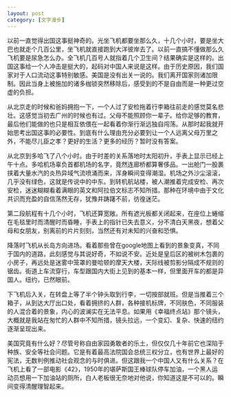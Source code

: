 ```yaml
---
layout: post
category: [文字漫步]
---
```


以前一直觉得出国这事挺神奇的。光坐飞机都要坐那么久，十几个小时，要是坐大巴也就走个几百公里，坐飞机就直接跑到大洋彼岸去了。以前一直搞不懂做那么久飞机要是尿急怎么办。全飞机几百号人就指着几个卫生间？结果确实是这样的。出国这事给一个人冲击是挺大的，起码对中国人来说是这样。由于历史原因，我们国家对于人口流动这事特别敏感。美国是没有出关一说的。我们离开国家则诸加限制。因此当身上被施加的诸多枷锁突然移除后，感受到的不是自由而是一种更过空虚的负担。

从北京走的时候和爸妈拥抱一下，一个人过了安检拖着行李箱往前走的感觉莫名悲壮。这感觉当初去广州的时候也有过。父母不能照顾你一辈子。给你足够的教育，最后他们能做的也只是相互依偎在一起看着你渐行渐远独自闯荡。从那时起我就开始思考出国这事的必要性。到底有什么理由充分必要到让一个人远离父母万里之外，不能尽儿臣之孝？更好的生活？更多的经历？暂时没有答案。

从北京到多哈飞了八个小时。由于时差的关系落地时太阳初升，手表上显示已经上午十点。多哈机场辜负首都机场的名字，竟然连廊桥都算奢侈品。一出舱门一股裹挟着大量水汽的炎热异域气流喷涌而来，浑身瞬间变得潮湿。机场之外沙尘滚滚，几乎没有绿色，这就是传说中的中东。到转机航站楼，被人潮推着完成安检、再次安检，迷迷糊糊看着满眼的英文和阿拉伯文标志不知所措。那种在环境中由于文化共识而充盈的自信荡然无存，犹豫并踌躇不前，彷徨迷茫。

第二段航程有十几个小时，飞机还算宽敞。所有遮光板都关闭起来，在座位上蜷缩在毛毯里时而清醒时而昏睡，手表上的指针已失去意义，分不清白天黑夜，想着父母和女朋友，别离前的片片刻刻，当然还有对未知的兴奋和恐惧。

降落时飞机从长岛方向进场。看着那些曾在google地图上看到的景象变真，不同于国内的道路，此刻感觉与其说好奇，不如说不安。近处是皇后区的被树木包裹的小房子，再远处是迷雾中笼罩的曼哈顿的摩天大楼，天际线被剪影分隔成不规则的锯齿。街道上车流穿行，车型跟国内大街上见到的基本一样，但里面开车的都是异国人。纽约，已然眼前。

下飞机后入关，在转盘上等了半个钟头取到行李，一切按部就班。但是当推着三个箱子，从到达大厅出口处，看着拥挤的人群，各种接机标牌，不同肤色，不同服装的人混合着的景象，内心的波澜实在无法平息。如果用《幸福终点站》那个镜头，大概就是我站在匆忙的人群中不知所措，镜头拉远，一个变幻、复杂、快速的纽约逐渐呈现出来。

美国究竟有什么好？尽管号称自由家园勇敢者的乐土，但仅仅几十年前它也深陷于种族、安全等社会问题。它是有着最高法院国会总统三权分立，也有世界上最好的宪法，无数判例推动社会观念的与时俱进。但这跟我一个中国人又有什么关系？在飞机上看了一部电影《42》，1950年的堪萨斯国王棒球队停车加油，一个黑人运动员想用一下加油站的厕所，白人老板很无奈地对他说，你知道这是不可以的。瞬间变得清醒理智起来。
